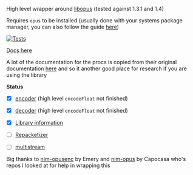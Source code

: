 High level wrapper around [libopus](https://opus-codec.org/) (tested against 1.3.1 and 1.4)

Requires `opus` to be installed (usually done with your systems package manager, you can also follow the guide [here](https://github.com/shardlab/discordrb/wiki/Installing-libopus))


[![Tests](https://github.com/ire4ever1190/opussum/actions/workflows/test.yml/badge.svg)](https://github.com/ire4ever1190/opussum/actions/workflows/test.yml)

[Docs here](https://ire4ever1190.github.io/opussum/opussum.html)

A lot of the documentation for the procs is copied from their original documentation [here](https://www.opus-codec.org/docs/opus_api-1.3.1/index.html) and
so it another good place for research if you are using the library

**Status**
- [x] [encoder](https://www.opus-codec.org/docs/opus_api-1.3.1/group__opus__encoder.html) (high level `encodeFloat` not finished)
- [x] [decoder](https://www.opus-codec.org/docs/opus_api-1.3.1/group__opus__decoder.html) (high level `encodeFloat` not finished)
- [x] [Library information](https://www.opus-codec.org/docs/opus_api-1.3.1/group__opus__libinfo.html)
- [ ] [Repacketizer](https://www.opus-codec.org/docs/opus_api-1.3.1/group__opus__repacketizer.html)
- [ ] [multistream](https://www.opus-codec.org/docs/opus_api-1.3.1/group__opus__multistream.html)


Big thanks to [nim-opusenc](https://git.sr.ht/~ehmry/nim_opusenc) by Emery and [nim-opus](https://github.com/capocasa/nim-opus) by Capocasa who's repos I looked at for
help in wrapping this


